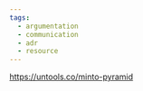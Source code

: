 ```yaml
---
tags:
  - argumentation
  - communication
  - adr
  - resource
---
```

https://untools.co/minto-pyramid